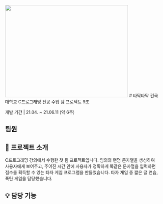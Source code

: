 <img src="[https://github.com/eunalunacho/eunalunacho/assets/132866603/31404032-cd9e-4942-ad1a-d65573be8a9f](https://github.com/eunalunacho/eunalunacho/assets/132866603/ef25ea9a-1b70-4b27-a562-2dc5cbf62c70)" width="400" height="300">
# 타닥타닥
건국대학교 C프로그래밍 전공 수업 팀 프로젝트 9조

개발 기간 | 21.04. ~ 21.06.11 (약 6주)

## 팀원


## 📖 프로젝트 소개
C프로그래밍 강의에서 수행한 첫 팀 프로젝트입니다. 
임의의 랜덤 문자열을 생성하여 사용자에게 보여주고, 주어진 시간 안에 사용자가 정확하게 똑같은 문자열을 입력하면 점수를 획득할 수 있는 타자 게임 프로그램을 만들었습니다. 
타자 게임 중 짧은 글 연습, 폭탄 게임을 담당했습니다. 

## 💡 담당 기능 
